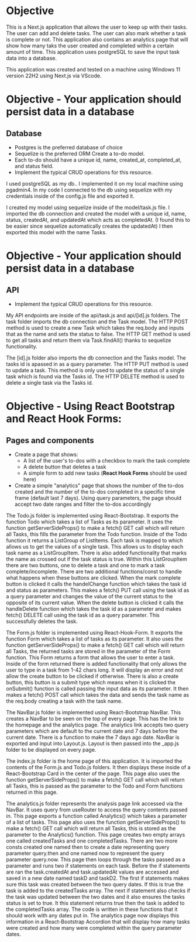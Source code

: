 # Objective

This is a Next.js application that allows the user to keep up with their tasks. The user can add and delete tasks. The user can also mark whether a task is complete or not. This application also contains an analytics page that will show how many taks the user created and completed within a certain amount of time. This application uses postgreSQL to save the input task data into a database. 

This application was created and tested on a machine using Windows 11 version 22H2 using Next.js via VScode. 

# Objective - Your application should persist data in a database 
## Database
-   Postgres is the preferred database of choice 
-   Sequelize is the preferred ORM Create a to-do model. 
-   Each to-do should have a unique id, name, created_at, completed_at, and status field.
-   Implement the typical CRUD operations for this resource.

I used postgreSQL as my db.. I implemented it on my local machine using pgadmin4. In my code I connected to the db using sequelize with my credentials inside of the config.js file and exported it. 

I created my model using sequelize inside of the model/task.js file. I imported the db connection and created the model with a unique id, name, status, createdAt, and updatedAt which acts as completedAt. (I found this to be easier since sequelize automatically creates the updatedAt) I then exported this model with the name Tasks. 

# Objective - Your application should persist data in a database 
## API

-   Implement the typical CRUD operations for this resource.

My API endpoints are inside of the api/task.js and api/[id].js folders. The task folder imports the db connection and the Task model. The HTTP POST method is used to create a new Task which takes the req.body and inputs that as the name and sets the status to false. The HTTP GET method is used to get all tasks and return them via Task.findAll() thanks to sequelize functionality.

The [id].js folder also imports the db connection and the Tasks model. The tasks id is apassed in as a query parameter. The HTTP PUT method is used to update a task. This method is only used to update the status of a single task which is found via the Tasks id. The HTTP DELETE method is used to delete a single task via the Tasks id. 

# Objective - Using **React Bootstrap** and **React Hook Forms**:
## Pages and components

-   Create a page that shows:
    -   A list of the user's to-dos with a checkbox to mark the task complete
    -   A delete button that deletes a task
    -   A simple form to add new tasks (**React Hook Forms** should be used here)
-   Create a simple "analytics" page that shows the number of the to-dos created and the number of the to-dos completed in a specific time frame (default last 7 days). Using query parameters, the page should accept two date ranges and filter the to-dos accordingly


The Todo.js folder is implemented using React-Bootstrap. It exports the function Todo which takes a list of Tasks as its parameter. It uses the function getServerSideProps() to make a fetch() GET call which will return all Tasks, this fills the parameter from the Todo function. Inside of the Todo function it returns a ListGroup of ListItems. Each task is mapped to which allows us to get the values of a single task. This allows us to display each task name as a ListGroupItem. There is also added functionality that marks the name as crossed out if the task status is true. Within this ListGroupItem there are two buttons, one to delete a task and one to mark a task complete/incomplete. There are two additional functions/const to handle what happens when these buttons are clicked. When the mark complete button is clicked it calls the handelChange function which takes the task id and status as parameters. This makes a fetch() PUT call using the task id as a query parameter and changes the value of the current status to the opposite of its current value. When the delete button is clicked it calls the handleDelete function which takes the task id as a parameter and makes fetch() DELETE call using the task id as a query parameter. This successfully deletes the task. 

The Form.js folder is implemented using React-Hook-Form. It exports the function Form which takes a list of tasks as its parameter. It also uses the function getServerSideProps() to make a fetch() GET call which will return all Tasks, the returned tasks are stored in the parameter of the Form function. This Form returns a form that allows the user to enter a task. Inside of the form returned there is added functionality that only allows the user to type in a task from 1-42 chars long. It will display an error and not allow the create button to be clicked if otherwise. There is also a create button, this button is a submit type which means when it is clicked the onSubmit() function is called passing the input data as its parameter. It then makes a fetch() POST call which takes the data and sends the task name as the req.body creating a task with the task name. 

The NavBar.js folder is implemented using React-Bootstrap NavBar. This creates a NavBar to be seen on the top of every page. This has the link to the homepage and the analytics page. The analytics link accepts two query parameters which are default to the current date and 7 days before the current date. There is a function to make the 7 days ago date. NavBar is exported and input into Layout.js. Layout is then passed into the _app.js folder to be displayed on every page. 

The index.js folder is the home page of this application. It is imported the contents of the Form.js and Todo.js folders. It then displays these inside of a React-Bootstrap Card in the center of the page. This page also uses the function getServerSideProps() to make a fetch() GET call which will return all Tasks, this is passed as the parameter to the Todo and Form functions returned in this page. 

The analytics.js folder represents the analysis page link accessed via the NavBar. It uses query from useRouter to access the query contents passed in. This page exports a function called Analytics() which takes a parameter of a list of tasks. This page also uses the function getServerSideProps() to make a fetch() GET call which will return all Tasks, this is stored as the parameter to the Analytics() function. This page creates two empty arrays one called createdTasks and one completedTasks. There are two more consts created one named then to create a date representing  query parameter query.then and one named now to represent the query parameter query.now. This page then loops through the tasks passed as a parameter and runs two if statements on each task. Before the if statements are ran the task.createdAt and task.updatedAt values are accessed and saved in a new date named taskD and taskD2. The first if statements makes sure this task was created between the two query dates. If this is true the task is added to the createdTasks array. The next if statement also checks if the task was updated between the two dates and it also ensures the tasks status is set to true. It this statement returns true then the task is added to the completedTasks array. The code is written in these functions that it should work with any dates put in. The analytics page now displays this information in a React-Bootstrap Accordion that will display how many tasks were created and how many were completed within the query parameter dates. 
